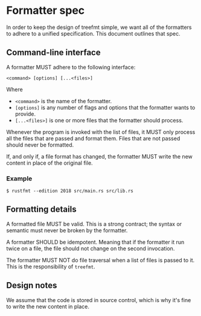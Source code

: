 # Formatter spec

In order to keep the design of treefmt simple, we want all of the formatters
to adhere to a unified specification. This document outlines that spec.

## Command-line interface

A formatter MUST adhere to the following interface:

```
<command> [options] [...<files>]
```

Where

- `<command>` is the name of the formatter.
- `[options]` is any number of flags and options that the formatter wants to
  provide.
- `[...<files>]` is one or more files that the formatter should process.

Whenever the program is invoked with the list of files, it MUST only process all the files that are passed and format them. Files that are not passed should never be formatted.

If, and only if, a file format has changed, the formatter MUST write the new
content in place of the original file.

### Example

```console
$ rustfmt --edition 2018 src/main.rs src/lib.rs
```

## Formatting details

A formatted file MUST be valid. This is a strong contract; the syntax or
semantic must never be broken by the formatter.

A formatter SHOULD be idempotent. Meaning that if the formatter it run
twice on a file, the file should not change on the second invocation.

The formatter MUST NOT do file traversal when a list of files is passed to it.
This is the responsibility of `treefmt`.

## Design notes

We assume that the code is stored in source control, which is why it's fine to
write the new content in place.
